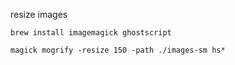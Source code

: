 
resize images

```
brew install imagemagick ghostscript

magick mogrify -resize 150 -path ./images-sm hs*
```
